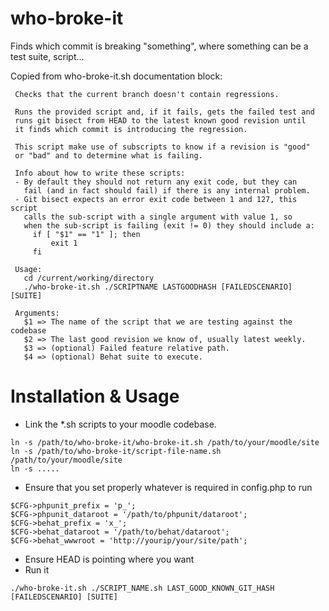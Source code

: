 who-broke-it
============

Finds which commit is breaking "something", where something can be a test suite, script...

Copied from who-broke-it.sh documentation block:

     Checks that the current branch doesn't contain regressions.

     Runs the provided script and, if it fails, gets the failed test and
     runs git bisect from HEAD to the latest known good revision until
     it finds which commit is introducing the regression.

     This script make use of subscripts to know if a revision is "good"
     or "bad" and to determine what is failing.

     Info about how to write these scripts:
     - By default they should not return any exit code, but they can
       fail (and in fact should fail) if there is any internal problem.
     - Git bisect expects an error exit code between 1 and 127, this script
       calls the sub-script with a single argument with value 1, so
       when the sub-script is failing (exit != 0) they should include a:
         if [ "$1" == "1" ]; then
             exit 1
         fi

     Usage:
       cd /current/working/directory
       ./who-broke-it.sh ./SCRIPTNAME LASTGOODHASH [FAILEDSCENARIO] [SUITE]

     Arguments:
       $1 => The name of the script that we are testing against the codebase
       $2 => The last good revision we know of, usually latest weekly.
       $3 => (optional) Failed feature relative path.
       $4 => (optional) Behat suite to execute.


Installation & Usage
====================

* Link the *.sh scripts to your moodle codebase.

```
ln -s /path/to/who-broke-it/who-broke-it.sh /path/to/your/moodle/site
ln -s /path/to/who-broke-it/script-file-name.sh /path/to/your/moodle/site
ln -s .....
```
* Ensure that you set properly whatever is required in config.php to run

```
$CFG->phpunit_prefix = 'p_';
$CFG->phpunit_dataroot = '/path/to/phpunit/dataroot';
$CFG->behat_prefix = 'x_';
$CFG->behat_dataroot = '/path/to/behat/dataroot';
$CFG->behat_wwwroot = 'http://yourip/your/site/path';
```
* Ensure HEAD is pointing where you want
* Run it

```
./who-broke-it.sh ./SCRIPT_NAME.sh LAST_GOOD_KNOWN_GIT_HASH [FAILEDSCENARIO] [SUITE]
```
